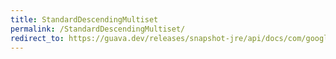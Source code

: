```yaml
---
title: StandardDescendingMultiset
permalink: /StandardDescendingMultiset/
redirect_to: https://guava.dev/releases/snapshot-jre/api/docs/com/google/common/collect/ForwardingSortedMultiset.StandardDescendingMultiset.html
---
```

